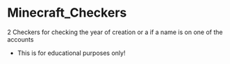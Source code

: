 # Minecraft_Checkers
2 Checkers for checking the year of creation or a if a name is on one of the accounts

- This is for educational purposes only!
